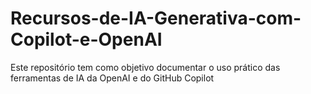 # Recursos-de-IA-Generativa-com-Copilot-e-OpenAI
Este repositório tem como objetivo documentar o uso prático das ferramentas de IA da OpenAI e do GitHub Copilot
